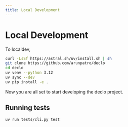 ```yaml
---
title: Local Development
---
```


# Local Development

To localdev, 

```bash
curl -LsSf https://astral.sh/uv/install.sh | sh
git clone https://github.com/arunpatro/declo
cd declo
uv venv --python 3.12
uv sync --dev
uv pip install -e .
```

Now you are all set to start developing the declo project.

## Running tests

```bash
uv run tests/cli.py test
```